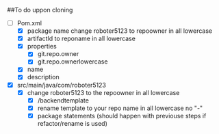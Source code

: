 ##To do uppon cloning

- [ ] Pom.xml
    - [X] package name change roboter5123 to repoowner in all lowercase
    - [x] artifactId to reponame in all lowercase
    - [x] properties
        - [x] git.repo.owner
        - [x] git.repo.ownerlowercase
    - [x] name
    - [x] description
- [x] src/main/java/com/roboter5123
    - [X] change roboter5123 to the repoowner in all lowercase
        - [x] /backendtemplate
        - [x] rename template to your repo name in all lowercase no "-"
        - [x] package statements (should happen with previouse steps if refactor/rename is used)
